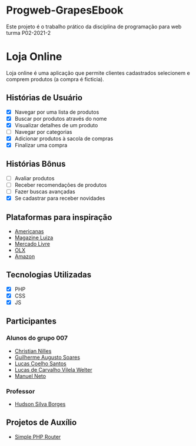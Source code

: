 # Progweb-GrapesEbook

Este projeto é o trabalho prático da disciplina de programação para web turma P02-2021-2

# Loja Online

Loja online é uma aplicação que permite clientes cadastrados selecionem e comprem produtos (a compra é ficticia).

## Histórias de Usuário

- [x] Navegar por uma lista de produtos
- [x] Buscar por produtos através do nome
- [x] Visualizar detalhes de um produto
- [ ] Navegar por categorias
- [x] Adicionar produtos à sacola de compras
- [x] Finalizar uma compra

## Histórias Bônus

- [ ] Avaliar produtos
- [ ] Receber recomendações de produtos
- [ ] Fazer buscas avançadas
- [x] Se cadastrar para receber novidades

## Plataformas para inspiração

- [Americanas](https://www.americanas.com.br)
- [Magazine Luiza](https://www.magazineluiza.com.br)
- [Mercado Livre](https://www.mercadolivre.com.br)
- [OLX](https://www.olx.com.br)
- [Amazon](https://www.amazon.com)

## Tecnologias Utilizadas

- [x] PHP
- [x] CSS
- [x] JS

## Participantes

### Alunos do grupo 007

- [Christian Nilles](https://github.com/ChristianNilles)
- [Guilherme Augusto Soares]()
- [Lucas Coelho Santos](https://github.com/LucasCoelhoSantos)
- [Lucas de Carvalho Vilela Welter]()
- [Manuel Neto]()

### Professor

- [Hudson Silva Borges](https://github.com/hsborges)

## Projetos de Auxílio

- [Simple PHP Router](https://github.com/steampixel/simplePHPRouter)
